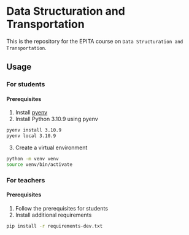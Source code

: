# Data Structuration and Transportation

This is the repository for the EPITA course on `Data Structuration and Transportation`.

## Usage

### For students

#### Prerequisites

1. Install [pyenv](https://github.com/pyenv/pyenv#installation)
2. Install Python 3.10.9 using pyenv

```bash
pyenv install 3.10.9
pyenv local 3.10.9
```

3. Create a virtual environment

```bash
python -m venv venv
source venv/bin/activate
```

### For teachers

#### Prerequisites

1. Follow the prerequisites for students
2. Install additional requirements

```bash
pip install -r requirements-dev.txt
```
